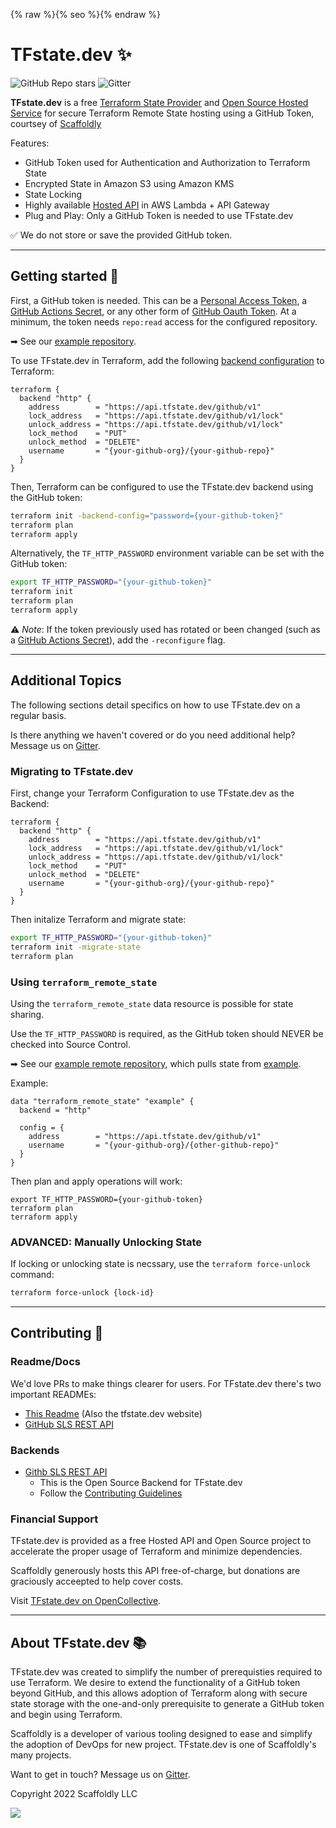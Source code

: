 {% raw %}{% seo %}{% endraw %}

# TFstate.dev ✨

![GitHub Repo stars](https://img.shields.io/github/stars/tfstate/github-sls-rest-api?style=social) ![Gitter](https://img.shields.io/gitter/room/tfstate/community)

**TFstate.dev** is a free [Terraform State Provider](https://www.terraform.io/language/settings/backends/http) and [Open Source Hosted Service](https://github.com/tfstate/github-sls-rest-api) for secure Terraform Remote State hosting using a GitHub Token, courtsey of [Scaffoldly](https://scaffold.ly)

Features:

- GitHub Token used for Authentication and Authorization to Terraform State
- Encrypted State in Amazon S3 using Amazon KMS
- State Locking
- Highly available [Hosted API](https://api.tfstate.dev/github/swagger.html) in AWS Lambda + API Gateway
- Plug and Play: Only a GitHub Token is needed to use TFstate.dev

✅ We do not store or save the provided GitHub token.

---

## Getting started 🚀

First, a GitHub token is needed. This can be a [Personal Access Token](https://docs.github.com/en/authentication/keeping-your-account-and-data-secure/creating-a-personal-access-token), a [GitHub Actions Secret](https://docs.github.com/en/actions/security-guides/automatic-token-authentication), or any other form of [GitHub Oauth Token](https://github.blog/2021-04-05-behind-githubs-new-authentication-token-formats/). At a minimum, the token needs `repo:read` access for the configured repository.

➡ See our [example repository](https://github.com/tfstate/example).

To use TFstate.dev in Terraform, add the following [backend configuration](https://www.terraform.io/language/settings/backends/http) to Terraform:

```hcl
terraform {
  backend "http" {
    address        = "https://api.tfstate.dev/github/v1"
    lock_address   = "https://api.tfstate.dev/github/v1/lock"
    unlock_address = "https://api.tfstate.dev/github/v1/lock"
    lock_method    = "PUT"
    unlock_method  = "DELETE"
    username       = "{your-github-org}/{your-github-repo}"
  }
}
```

Then, Terraform can be configured to use the TFstate.dev backend using the GitHub token:

```bash
terraform init -backend-config="password={your-github-token}"
terraform plan
terraform apply
```

Alternatively, the `TF_HTTP_PASSWORD` environment variable can be set with the GitHub token:

```bash
export TF_HTTP_PASSWORD="{your-github-token}"
terraform init
terraform plan
terraform apply
```

⚠️ _Note_: If the token previously used has rotated or been changed (such as a [GitHub Actions Secret](https://docs.github.com/en/actions/security-guides/automatic-token-authentication)), add the `-reconfigure` flag.

---

## Additional Topics

The following sections detail specifics on how to use TFstate.dev on a regular basis.

Is there anything we haven't covered or do you need additional help? Message us on [Gitter](https://gitter.im/tfstate/community).

### Migrating to TFstate.dev

First, change your Terraform Configuration to use TFstate.dev as the Backend:

```hcl
terraform {
  backend "http" {
    address        = "https://api.tfstate.dev/github/v1"
    lock_address   = "https://api.tfstate.dev/github/v1/lock"
    unlock_address = "https://api.tfstate.dev/github/v1/lock"
    lock_method    = "PUT"
    unlock_method  = "DELETE"
    username       = "{your-github-org}/{your-github-repo}"
  }
}
```

Then initalize Terraform and migrate state:

```bash
export TF_HTTP_PASSWORD="{your-github-token}"
terraform init -migrate-state
terraform plan
```

### Using `terraform_remote_state`

Using the `terraform_remote_state` data resource is possible for state sharing.

Use the `TF_HTTP_PASSWORD` is required, as the GitHub token should NEVER be checked into Source Control.

➡ See our [example remote repository](https://github.com/tfstate/example-remote), which pulls state from [example](https://github.com/tfstate/example).

Example:

```hcl
data "terraform_remote_state" "example" {
  backend = "http"

  config = {
    address        = "https://api.tfstate.dev/github/v1"
    username       = "{your-github-org}/{other-github-repo}"
  }
}
```

Then plan and apply operations will work:

```bask
export TF_HTTP_PASSWORD={your-github-token}
terraform plan
terraform apply
```

### ADVANCED: Manually Unlocking State

If locking or unlocking state is necssary, use the `terraform force-unlock` command:

```bash
terraform force-unlock {lock-id}
```

---

## Contributing 💪

### Readme/Docs

We'd love PRs to make things clearer for users. For TFstate.dev there's two important READMEs:

- [This Readme](https://github.com/tfstate/.github/blob/main/profile/README.md) (Also the tfstate.dev website)
- [GitHub SLS REST API](https://github.com/tfstate/github-sls-rest-api/blob/main/README.md)

### Backends

- [Githb SLS REST API](https://github.com/tfstate/github-sls-rest-api)
  - This is the Open Source Backend for TFstate.dev
  - Follow the [Contributing Guidelines](https://github.com/tfstate/github-sls-rest-api/blob/main/CONTRIBUTING.md)

### Financial Support

TFstate.dev is provided as a free Hosted API and Open Source project to accelerate the proper usage of Terraform and minimize dependencies.

Scaffoldly generously hosts this API free-of-charge, but donations are graciously acceepted to help cover costs.

Visit [TFstate.dev on OpenCollective](https://opencollective.com/tfstate).

---

## About TFstate.dev 📚

TFstate.dev was created to simplify the number of prerequisties required to use Terraform. We desire to extend the functionality of a GitHub token beyond GitHub, and this allows adoption of Terraform along with secure state storage with the one-and-only prerequisite to generate a GitHub token and begin using Terraform.

Scaffoldly is a developer of various tooling designed to ease and simplify the adoption of DevOps for new project. TFstate.dev is one of Scaffoldly's many projects.

Want to get in touch? Message us on [Gitter](https://gitter.im/tfstate/community).

Copyright 2022 Scaffoldly LLC

![](https://sly-dev.scaffold.ly/auth/px?tfstate-profile)
